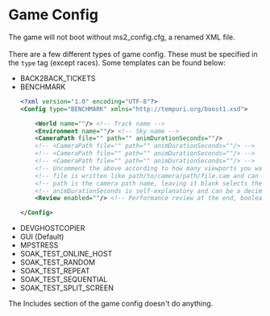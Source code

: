 # Game Config
The game will not boot without ms2_config.cfg, a renamed XML file.\
\
There are a few different types of game config. These must be specified in the `type` tag (except races). Some templates can be found below:
- BACK2BACK_TICKETS
- BENCHMARK
  ```xml
  <?xml version="1.0" encoding="UTF-8"?>
  <Config type="BENCHMARK" xmlns="http://tempuri.org/boost1.xsd">

      <World name=""/> <!-- Track name -->
      <Environment name=""/> <!-- Sky name -->
      <CameraPath file="" path="" animDurationSeconds=""/>
      <!-- <CameraPath file="" path="" animDurationSeconds=""/> -->
      <!-- <CameraPath file="" path="" animDurationSeconds=""/> -->
      <!-- <CameraPath file="" path="" animDurationSeconds=""/> -->
      <!-- Uncomment the above according to how many viewports you want (choice of 1, 2 or 4) -->
      <!-- file is written like path/to/camera/path/file.cam and can usually be found in data/benchmarkcameraanims/ -->
      <!-- path is the camera path name, leaving it blank selects the first path in the path file -->
      <!-- animDurationSeconds is self-explanatory and can be a decimal -->
      <Review enabled=""/> <!-- Performance review at the end, boolean (0 or 1) -->

  </Config>
  ```
- DEVGHOSTCOPIER
- GUI (Default)
- MPSTRESS
- SOAK_TEST_ONLINE_HOST
- SOAK_TEST_RANDOM
- SOAK_TEST_REPEAT
- SOAK_TEST_SEQUENTIAL
- SOAK_TEST_SPLIT_SCREEN

The Includes section of the game config doesn't do anything.
